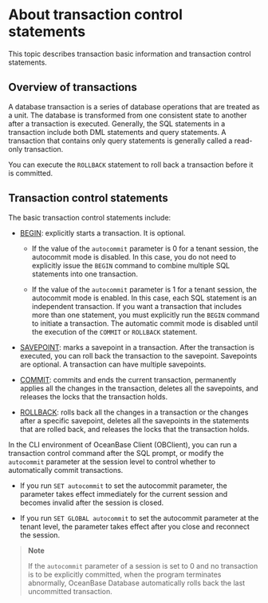 # About transaction control statements

This topic describes transaction basic information and transaction control statements.

## Overview of transactions

A database transaction is a series of database operations that are treated as a unit. The database is transformed from one consistent state to another after a transaction is executed. Generally, the SQL statements in a transaction include both DML statements and query statements. A transaction that contains only query statements is generally called a read-only transaction.

You can execute the `ROLLBACK` statement to roll back a transaction before it is committed.

## Transaction control statements

The basic transaction control statements include:

* [BEGIN](../0200.transactions/0200.start-transaction.md): explicitly starts a transaction. It is optional.

   * If the value of the `autocommit` parameter is 0 for a tenant session, the autocommit mode is disabled. In this case, you do not need to explicitly issue the `BEGIN` command to combine multiple SQL statements into one transaction.

   * If the value of the `autocommit` parameter is 1 for a tenant session, the autocommit mode is enabled. In this case, each SQL statement is an independent transaction. If you want a transaction that includes more than one statement, you must explicitly run the `BEGIN` command to initiate a transaction. The automatic commit mode is disabled until the execution of the `COMMIT` or `ROLLBACK` statement.

* [SAVEPOINT](../0200.transactions/0300.transaction-savepoint.md): marks a savepoint in a transaction. After the transaction is executed, you can roll back the transaction to the savepoint. Savepoints are optional. A transaction can have multiple savepoints.

* [COMMIT](../0200.transactions/0400.commit-transaction.md): commits and ends the current transaction, permanently applies all the changes in the transaction, deletes all the savepoints, and releases the locks that the transaction holds.

* [ROLLBACK](../0200.transactions/0500.rollback-transaction.md): rolls back all the changes in a transaction or the changes after a specific savepoint, deletes all the savepoints in the statements that are rolled back, and releases the locks that the transaction holds.

In the CLI environment of OceanBase Client (OBClient), you can run a transaction control command after the SQL prompt, or modify the `autocommit` parameter at the session level to control whether to automatically commit transactions.

* If you run `SET autocommit` to set the autocommit parameter, the parameter takes effect immediately for the current session and becomes invalid after the session is closed.

* If you run `SET GLOBAL autocommit` to set the autocommit parameter at the tenant level, the parameter takes effect after you close and reconnect the session.

> **Note**
>
> If the `autocommit` parameter of a session is set to 0 and no transaction is to be explicitly committed, when the program terminates abnormally, OceanBase Database automatically rolls back the last uncommitted transaction.
